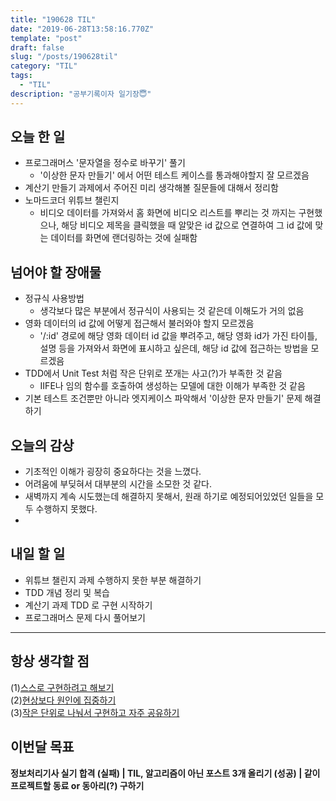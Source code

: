 ```yaml
---
title: "190628 TIL"
date: "2019-06-28T13:58:16.770Z"
template: "post"
draft: false
slug: "/posts/190628til"
category: "TIL"
tags:
  - "TIL"
description: "공부기록이자 일기장😇"
---
```


## 오늘 한 일

- 프로그래머스 '문자열을 정수로 바꾸기' 풀기
  - '이상한 문자 만들기' 에서 어떤 테스트 케이스를 통과해야할지 잘 모르겠음
- 계산기 만들기 과제에서 주어진 미리 생각해볼 질문들에 대해서 정리함
- 노마드코더 위튜브 챌린지
  - 비디오 데이터를 가져와서 홈 화면에 비디오 리스트를 뿌리는 것 까지는 구현했으나, 해당 비디오 제목을 클릭했을 때 알맞은 id 값으로 연결하여 그 id 값에 맞는 데이터를 화면에 랜더링하는 것에 실패함

## 넘어야 할 장애물

- 정규식 사용방법
  - 생각보다 많은 부분에서 정규식이 사용되는 것 같은데 이해도가 거의 없음
- 영화 데이터의 id 값에 어떻게 접근해서 불러와야 할지 모르겠음
  - '/:id' 경로에 해당 영화 데이터 id 값을 뿌려주고, 해당 영화 id가 가진 타이틀, 설명 등을 가져와서 화면에 표시하고 싶은데, 해당 id 값에 접근하는 방법을 모르겠음
- TDD에서 Unit Test 처럼 작은 단위로 쪼개는 사고(?)가 부족한 것 같음
  - IIFE나 임의 함수를 호출하여 생성하는 모델에 대한 이해가 부족한 것 같음
- 기본 테스트 조건뿐만 아니라 엣지케이스 파악해서 '이상한 문자 만들기' 문제 해결하기

## 오늘의 감상

- 기초적인 이해가 굉장히 중요하다는 것을 느꼈다.
- 어려움에 부딪혀서 대부분의 시간을 소모한 것 같다.
- 새벽까지 계속 시도했는데 해결하지 못해서, 원래 하기로 예정되어있었던 일들을 모두 수행하지 못했다.
- 

## 내일 할 일

- 위튜브 챌린지 과제 수행하지 못한 부분 해결하기
- TDD 개념 정리 및 복습
- 계산기 과제 TDD 로 구현 시작하기
- 프로그래머스 문제 다시 풀어보기

---



## 항상 생각할 점

(1)<u>스스로 구현하려고 해보기</u> <br>(2)<u>현상보다 원인에 집중하기</u> <br>(3)<u>작은 단위로 나눠서 구현하고 자주 공유하기</u>



## 이번달 목표

**정보처리기사 실기 합격 (실패) | TIL, 알고리즘이 아닌 포스트 3개 올리기 (성공) | 같이 프로젝트할 동료 or 동아리(?) 구하기**

